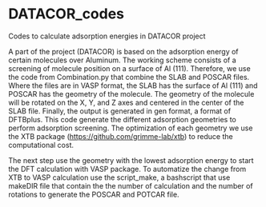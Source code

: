 # DATACOR_codes
Codes to calculate adsorption energies in DATACOR project 

A part of the project (DATACOR) is based on the adsorption energy of certain molecules over Aluminum.
The working scheme consists of a screening of molecule position on a surface of Al (111). Therefore, we use the code from Combination.py that combine the SLAB and POSCAR files. Where the files are in VASP format, the SLAB has the surface of Al (111) and POSCAR has the geometry of the molecule. The geometry of the molecule will be rotated on the X, Y, and Z axes and centered in the center of the SLAB file. Finally, the output is generated in gen format, a format of DFTBplus. This code generate the different adsorption geometries to perform adsorption screening. The optimization of each geometry we use the XTB package (https://github.com/grimme-lab/xtb) to reduce the computational cost.

The next step use the geometry with the lowest adsorption energy to start the DFT calculation with VASP package. To automatize the change from XTB to VASP calculation use the script_make, a bashscript that use makeDIR file that contain the the number of calculation and the number of rotations to generate the POSCAR and POTCAR file.
